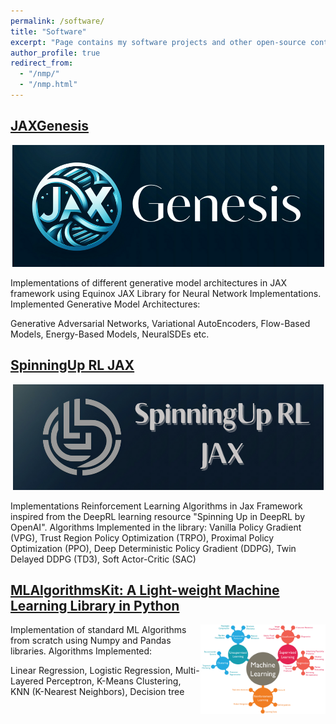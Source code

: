 ```yaml
---
permalink: /software/
title: "Software"
excerpt: "Page contains my software projects and other open-source contributions"
author_profile: true
redirect_from: 
  - "/nmp/"
  - "/nmp.html"
---
```


## [JAXGenesis](https://github.com/sandeshkatakam/jaxgenesis)

<p align="center">
  <img src="../images/jaxgenesislogo.png">
</p>
 
Implementations of different generative model architectures in JAX framework using Equinox JAX Library for Neural Network Implementations. 
Implemented Generative Model Architectures:    

Generative Adversarial Networks, Variational AutoEncoders, Flow-Based Models, Energy-Based Models, NeuralSDEs etc.
<br clear="right"/>

## [SpinningUp RL JAX ](https://github.com/sandeshkatakam/SpinningUp-RL-JAX)

<p align="center">
  <img src="../images/spinninguprljaxlogo.png">
</p>

Implementations Reinforcement Learning Algorithms in Jax Framework inspired from the DeepRL learning resource "Spinning Up in DeepRL by OpenAI". Algorithms Implemented in the library: Vanilla Policy Gradient (VPG), Trust Region Policy Optimization (TRPO), Proximal Policy Optimization (PPO), Deep Deterministic Policy Gradient (DDPG), Twin Delayed DDPG (TD3), Soft Actor-Critic (SAC) 
<br clear="right"/>

## [MLAlgorithmsKit: A Light-weight Machine Learning Library in Python](https://github.com/sandeshkatakam/ML-AlgorithmsKit)
<img src="../images/machinelearning.png" align="right" width="200px"/>
Implementation of standard ML Algorithms from scratch using Numpy and Pandas libraries.   
Algorithms Implemented:    

Linear Regression, Logistic Regression, Multi-Layered Perceptron, K-Means Clustering, KNN (K-Nearest Neighbors), Decision tree
<br clear="right"/>



















